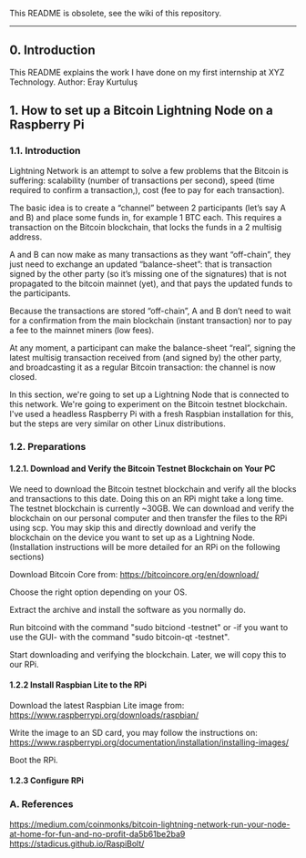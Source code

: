 This README is obsolete, see the wiki of this repository.

***
## 0. Introduction
This README explains the work I have done on my first internship at XYZ Technology.
Author: Eray Kurtuluş

## 1. How to set up a Bitcoin Lightning Node on a Raspberry Pi
### 1.1. Introduction
Lightning Network is an attempt to solve a few problems that the Bitcoin is suffering: scalability (number of transactions per second), speed (time required to confirm a transaction,), cost (fee to pay for each transaction).

The basic idea is to create a “channel” between 2 participants (let’s say A and B) and place some funds in, for example 1 BTC each. This requires a transaction on the Bitcoin blockchain, that locks the funds in a 2 multisig address.

A and B can now make as many transactions as they want “off-chain”, they just need to exchange an updated “balance-sheet”: that is transaction signed by the other party (so it’s missing one of the signatures) that is not propagated to the bitcoin mainnet (yet), and that pays the updated funds to the participants.

Because the transactions are stored “off-chain”, A and B don’t need to wait for a confirmation from the main blockchain (instant transaction) nor to pay a fee to the mainnet miners (low fees).

At any moment, a participant can make the balance-sheet “real”, signing the latest multisig transaction received from (and signed by) the other party, and broadcasting it as a regular Bitcoin transaction: the channel is now closed.

In this section, we're going to set up a Lightning Node that is connected to this network. We're going to experiment on the Bitcoin testnet blockchain. I've used a headless Raspberry Pi with a fresh Raspbian installation for this, but the steps are very similar on other Linux distributions.

### 1.2. Preparations
#### 1.2.1. Download and Verify the Bitcoin Testnet Blockchain on Your PC
We need to download the Bitcoin testnet blockchain and verify all the blocks and transactions to this date. Doing this on an RPi might take a long time. The testnet blockchain is currently ~30GB. We can download and verify the blockchain on our personal computer and then transfer the files to the RPi using scp. You may skip this and directly download and verify the blockchain on the device you want to set up as a Lightning Node. (Installation instructions will be more detailed for an RPi on the following sections)

Download Bitcoin Core from: https://bitcoincore.org/en/download/

Choose the right option depending on your OS.

Extract the archive and install the software as you normally do. 

Run bitcoind with the command "sudo bitciond -testnet" or -if you want to use the GUI- with the command "sudo bitcoin-qt -testnet".

Start downloading and verifying the blockchain. Later, we will copy this to our RPi.

#### 1.2.2 Install Raspbian Lite to the RPi
Download the latest Raspbian Lite image from: https://www.raspberrypi.org/downloads/raspbian/

Write the image to an SD card, you may follow the instructions on: https://www.raspberrypi.org/documentation/installation/installing-images/

Boot the RPi.

#### 1.2.3 Configure RPi




### A. References
https://medium.com/coinmonks/bitcoin-lightning-network-run-your-node-at-home-for-fun-and-no-profit-da5b61be2ba9
https://stadicus.github.io/RaspiBolt/
